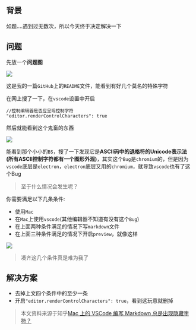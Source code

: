 ## 背景

如题....遇到过无数次，所以今天终于决定解决一下

## 问题

先放一个**问题图**

![](http://p5sf6v0wz.bkt.clouddn.com/unicode-show.png)

这是我的一篇`GitHub`上的`README`文件，能看到有好几个莫名的特殊字符

在网上搜了一下，在`vscode`设置中开启

```
//控制编辑器是否应呈现控制字符
"editor.renderControlCharacters": true
```

然后就能看到这个鬼畜的东西

![](http://p5sf6v0wz.bkt.clouddn.com/unicode-code.png)

能看到那个小小的`BS`，搜了一下发现它是**ASCII码中的退格符的Unicode表示法(所有ASCII控制字符都有一个图形外观)**，其实这个`Bug`是`chromium`的，但是因为`vscode`底层是`electron`，`electron`底层又用的`chromium`，就导致`vscode`也有了这个Bug

> 至于什么情况会发生呢？

你需要满足以下几条条件:

+ 使用`Mac`
+ 在`Mac`上使用`vscode`(其他编辑器不知道有没有这个`Bug`)
+ 在上面两种条件满足的情况下写`markdown`文件
+ 在上面三种条件满足的情况下开启`preview`，就像这样

![](http://p5sf6v0wz.bkt.clouddn.com/unicode-write.png)

> 凑齐这几个条件真是难为我了

## 解决方案

+ 去掉上文四个条件中的至少一条
+ 开启`"editor.renderControlCharacters": true`，看到这玩意就删掉



> 本文资料来源于知乎[Mac 上的 VSCode 编写 Markdown 总是出现隐藏字符？](https://www.zhihu.com/question/61638859)